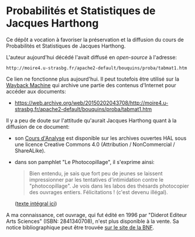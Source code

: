 Probabilités et Statistiques de Jacques Harthong
================================================================================

Ce dépôt a vocation à favoriser la préservation et la diffusion du 
cours de Probabilités et Statistiques de Jacques Harthong.

L'auteur aujourd'hui décédé l'avait diffusé en *open-source* à l'adresse:

    http://moire4.u-strasbg.fr/apache2-default/bouquins/proba/tabmat1.htm

Ce lien ne fonctionne plus aujourd'hui. 
Il peut toutefois être utilisé sur la [Wayback Machine](http://archive.org/web/)
qui archive une partie des contenus d'Internet pour accéder aux documents:

  - <https://web.archive.org/web/20150202043708/http://moire4.u-strasbg.fr/apache2-default/bouquins/proba/tabmat1.htm>

Il y a peu de doute sur l'attitude qu'aurait Jacques Harthong quant à la 
diffusion de ce document:

  - son [Cours d'Analyse](https://cel.archives-ouvertes.fr/cel-00519301v2/document) 
    est disponible sur les archives ouvertes HAL sous une 
    licence Creative Commons 4.0 (Attribution / NonCommercial / ShareALike).

  - dans son pamphlet "Le Photocopillage", il s'exprime ainsi:

    > Bien entendu, je sais que fort peu de jeunes se laissent impressionner 
    > par les tentatives d'intimidation contre le "photocopillage". 
    > Je vois dans les labos des thésards photocopier des ouvrages entiers. 
    > Félicitations ! (c'est devenu illégal). 

    ([texte intégral ici](https://github.com/boisgera/harthong-prob/blob/master/Le%20Photocopillage.md))


A ma connaissance, cet ouvrage, 
qui fut édité en 1996 par "Diderot Editeur Arts Sciences" (ISBN: 2841340708),
n'est plus disponible à la vente. 
Sa notice bibliographique peut être trouvée [sur le site de la BNF](http://catalogue.bnf.fr/ark:/12148/cb367007172).


